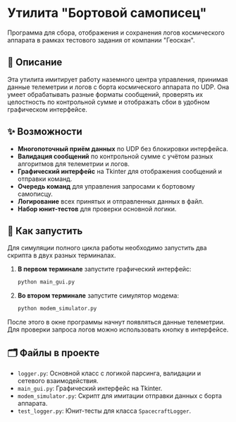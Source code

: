# Утилита "Бортовой самописец"

Программа для сбора, отображения и сохранения логов космического аппарата в рамках тестового задания от компании "Геоскан".

## 🚀 Описание

Эта утилита имитирует работу наземного центра управления, принимая данные телеметрии и логов с борта космического аппарата по UDP. Она умеет обрабатывать разные форматы сообщений, проверять их целостность по контрольной сумме и отображать сбои в удобном графическом интерфейсе.

## ✨ Возможности

- **Многопоточный приём данных** по UDP без блокировки интерфейса.
- **Валидация сообщений** по контрольной сумме с учётом разных алгоритмов для телеметрии и логов.
- **Графический интерфейс** на Tkinter для отображения сообщений и отправки команд.
- **Очередь команд** для управления запросами к бортовому самописцу.
- **Логирование** всех принятых и отправленных данных в файл.
- **Набор юнит-тестов** для проверки основной логики.

## 🔧 Как запустить

Для симуляции полного цикла работы необходимо запустить два скрипта в двух разных терминалах.

1.  **В первом терминале** запустите графический интерфейс:
    ```bash
    python main_gui.py
    ```
2.  **Во втором терминале** запустите симулятор модема:
    ```bash
    python modem_simulator.py
    ```

После этого в окне программы начнут появляться данные телеметрии. Для проверки запроса логов можно использовать кнопку в интерфейсе.

## 🗂️ Файлы в проекте

- `logger.py`: Основной класс с логикой парсинга, валидации и сетевого взаимодействия.
- `main_gui.py`: Графический интерфейс на Tkinter.
- `modem_simulator.py`: Скрипт для имитации отправки данных с борта аппарата.
- `test_logger.py`: Юнит-тесты для класса `SpacecraftLogger`.